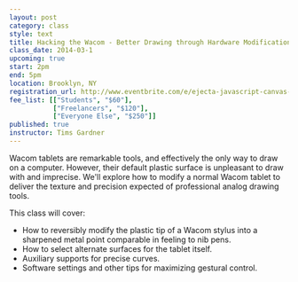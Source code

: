 ```yaml
---
layout: post
category: class
style: text
title: Hacking the Wacom - Better Drawing through Hardware Modification
class_date: 2014-03-1 
upcoming: true
start: 2pm
end: 5pm
location: Brooklyn, NY
registration_url: http://www.eventbrite.com/e/ejecta-javascript-canvas-running-natively-on-ios-tickets-10562995203
fee_list: [["Students", "$60"],
           ["Freelancers", "$120"],
           ["Everyone Else", "$250"]]
published: true
instructor: Tims Gardner
---
```


Wacom tablets are remarkable tools, and effectively the only way to draw on a computer. However, their default plastic surface is unpleasant to draw with and imprecise. We'll explore how to modify a normal Wacom tablet to deliver the texture and precision expected of professional analog drawing tools.

This class will cover:
- How to reversibly modify the plastic tip of a Wacom stylus into a sharpened metal point comparable in feeling to nib pens.
- How to select alternate surfaces for the tablet itself.
- Auxiliary supports for precise curves.
- Software settings and other tips for maximizing gestural control.